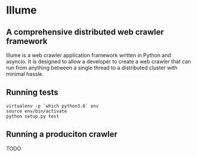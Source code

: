 Illume
======

A comprehensive distributed web crawler framework
-------------------------------------------------

Illume is a web crawler application framework written in Python and asyncio. It
is designed to allow a developer to create a web crawler that can run from
anything between a single thread to a distributed cluster with minimal hassle.

Running tests
-------------

```
virtualenv -p `which python3.6` env
source env/bin/activate
python setup.py test
```

Running a produciton crawler
----------------------------

TODO
